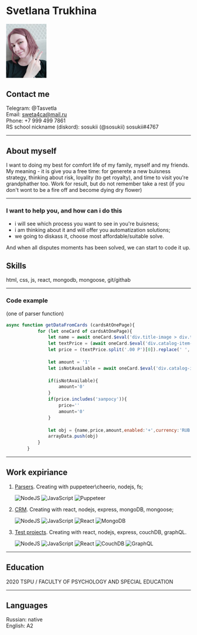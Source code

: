 # Svetlana Trukhina

<img src="./myphoto.jpg" width="110" alt="my photo here">

## Contact me  

Telegram: @Tasvetla \
Email: sweta4ca@mail.ru \
Phone: +7 999 499 7861 \
RS school nickname (diskord): sosukii (@sosukii) sosukii#4767

---

## About myself

I want to doing my best for comfort life of my family, myself and my friends. \
My meaning - it is give you a free time: for generete a new buisness strategy, thinking about risk, loyality (to get royalty), and time to visit you're grandphather too. Work for result, but do not remember take a rest (if you don't wont to be a fire off and become dying dry flower)

---

### I want to help you, and how can i do this

- i will see which process you want to see in you're buisness;
- i am thinking about it and will offer you automatization solutions;
- we going to diskass it, choose most affordable/suitable solve.

And when all disputes moments has been solved, we can start to code it up.

## Skills

html, css, js, react, mongodb, mongoose, git/githab

---

### Code example

(one of parser function)

```javascript
async function getDataFromCards (cardsAtOnePage){
            for (let oneCard of cardsAtOnePage){
                let name = await oneCard.$eval('div.title-image > div.title-wrap > a', e => e.textContent)
                let textPrice = (await oneCard.$eval('div.catalog-item-price > ul ', e => e.textContent)).split('Розничная цена: ')[1]
                let price = (textPrice.split('.00 Р')[0]).replace(' ','')

                let amount = '1'
                let isNotAvailable = await oneCard.$eval('div.catalog-item-quantity-wrap.authorized > div.catalog-item-quantity > div.region-quantity', e=> e.textContent.includes('Нет'))

                if(isNotAvailable){
                    amount='0'
                }
                if(price.includes('запросу')){
                    price=''
                    amount='0'
                }

                let obj = {name,price,amount,enabled:'+',currency:'RUB'}
                arrayData.push(obj)
            }
        }
```

---

## Work expiriance

1. [Parsers](https://github.com/sosukii/3parsers_exe). Creating with puppeteer\cheerio, nodejs, fs;

    ![NodeJS](https://img.shields.io/badge/-NodeJS-9c5?style=flat&logo=node.js)
    ![JavaScript](https://img.shields.io/badge/-JavaScript-000?style=flat&logo=javascript)
    ![Puppeteer](https://img.shields.io/badge/-Puppeteer-fff?style=flat&logo=puppeteer)

2. [CRM](https://github.com/sosukii/crm). Creating with react, nodejs, express, mongoDB, mongoose;

    ![NodeJS](https://img.shields.io/badge/-NodeJS-9c5?style=flat&logo=node.js)
    ![JavaScript](https://img.shields.io/badge/-JavaScript-000?style=flat&logo=javascript)
    ![React](https://img.shields.io/badge/-React-000?style=flat&logo=react)
    ![MongoDB](https://img.shields.io/badge/-MongoDB-000?style=flat&logo=mongodb)

3. [Test projects](https://github.com/sosukii/booksAuthors). Creating with react, nodejs, express, couchDB, graphQL.

    ![NodeJS](https://img.shields.io/badge/-NodeJS-9c5?style=flat&logo=node.js)
    ![JavaScript](https://img.shields.io/badge/-JavaScript-000?style=flat&logo=JavaScript)
    ![React](https://img.shields.io/badge/-React-000?style=flat&logo=react)
    ![CouchDB](https://img.shields.io/badge/-CouchDB-dd2427)
    ![GraphQL](https://img.shields.io/badge/-Graphql-da0093?style=flat&logo=graphql)

---

## Education

2020 TSPU / FACULTY OF PSYCHOLOGY AND SPECIAL EDUCATION

---

## Languages

Russian: native \
English: A2
